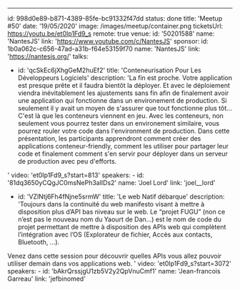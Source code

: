 ---

id: 998d0e89-b871-4389-85fe-bc91332f47dd
status: done
title: 'Meetup #50'
date: '19/05/2020'
image: /images/meetup/container.png
ticketsUrl: https://youtu.be/et0Ip1Fd9_s
remote: true
venue:
id: '50201588'
name: 'NantesJS'
link: 'https://www.youtube.com/c/NantesJS'
sponsor:
id: 1b0a062c-c656-47ad-a31b-f64e53159f70
name: 'NantesJS'
link: 'https://nantesjs.org/'
talks:

- id: 'qcSkEc6jXhgGeM2huEf2'
  title: 'Conteneurisation Pour Les Développeurs Logiciels'
  description: 'La fin est proche. Votre application est presque prête et il faudra bientôt la déployer. Et avec le déploiement viendra inévitablement les ajustements sans fin afin de finalement avoir une application qui fonctionne dans un environement de production. Si seulement il y avait un moyen de s&#x27;assurer que tout fonctionne plus tôt... C&#x27;est là que les conteneurs viennent en jeu. Avec les conteneurs, non seulement vous pourrez tester dans un environement similaire, vous pourrez rouler votre code dans l&#x27;environment de production. Dans cette présentation, les participants apprendront comment créer des applications conteneur-friendly, comment les utiliser pour partager leur code et finalement comment s&#x27;en servir pour déployer dans un serveur de production avec peu d&#x27;efforts.

'
video: 'et0Ip1Fd9_s?start=813'
speakers: -
id: '81dq3650yCQgJC0msNePh3alIDs2'
name: 'Joel Lord'
link: 'joel\_\_lord'

- id: 'VZlNtj6Fh4fNjne5srmW'
  title: 'Le web Natif débarque'
  description: 'Toujours dans la continuité du web manifesto visant à mettre à disposition plus d’API bas niveau sur le web. Le “projet FUGU” (non ce n’est pas le nouveau nom du Yaourt de Dan…) est le nom de code du projet permettant de mettre à disposition des APIs web qui complètent l’intégration avec l’OS (Explorateur de fichier, Accès aux contacts, Bluetooth, …).

Venez dans cette session pour découvrir quelles APIs vous allez pouvoir utiliser demain dans vos applications web.
'
video: 'et0Ip1Fd9_s?start=3072'
speakers: -
id: 'bAkrQrssjgU1zb5V2y2QpVnuCmf1'
name: 'Jean-francois Garreau'
link: 'jefbinomed'
